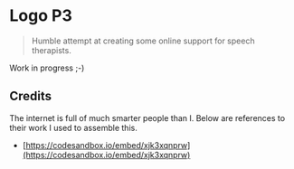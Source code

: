 # Logo P3

> Humble attempt at creating some online support for speech therapists.

Work in progress ;-)

## Credits

The internet is full of much smarter people than I. Below are references to their work I used to assemble this.

* [https://codesandbox.io/embed/xjk3xqnprw](https://codesandbox.io/embed/xjk3xqnprw)

